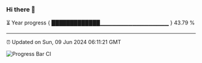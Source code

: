 ### Hi there 👋

⏳ Year progress { █████████████▁▁▁▁▁▁▁▁▁▁▁▁▁▁▁▁▁ } 43.79 %

---

⏰ Updated on Sun, 09 Jun 2024 06:11:21 GMT

![Progress Bar CI](https://github.com/Shyam-Makwana/GitHub-Actions-Demo/workflows/Progress%20Bar%20CI/badge.svg)
